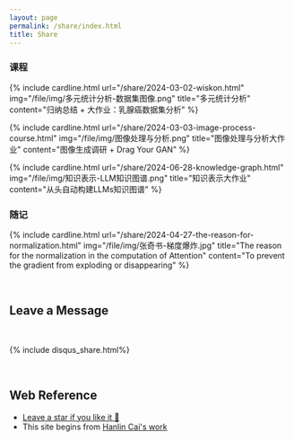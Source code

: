 ```yaml
---
layout: page
permalink: /share/index.html
title: Share
---
```



### 课程

<!-- {% include card.html title="多元统计分析" content="归纳总结 + 大作业：威斯康辛州乳腺癌数据集分析" url="/share/2024-03-02-wiskon.html" %}

{% include card.html title="图像处理与分析大作业" content="图像处理与分析调研报告" url="/share/2024-03-03-image-process-course.html" %}

{% include card.html title="知识表示project" content="LLMs知识图谱" url="/share/2024-06-28-knowledge-graph.html" %} -->

{% include cardline.html url="/share/2024-03-02-wiskon.html" img="/file/img/多元统计分析-数据集图像.png" title="多元统计分析" content="归纳总结 + 大作业：乳腺癌数据集分析" %}

{% include cardline.html url="/share/2024-03-03-image-process-course.html" img="/file/img/图像处理与分析.png" title="图像处理与分析大作业" content="图像生成调研 + Drag Your GAN" %}

{% include cardline.html url="/share/2024-06-28-knowledge-graph.html" img="/file/img/知识表示-LLM知识图谱.png" title="知识表示大作业" content="从头自动构建LLMs知识图谱" %}

### 随记

{% include cardline.html url="/share/2024-04-27-the-reason-for-normalization.html" img="/file/img/张奇书-梯度爆炸.jpg" title="The reason for the normalization in the computation of Attention" content="To prevent the gradient from exploding or disappearing" %}

<br>

## Leave a Message

<br>

{% include disqus_share.html%} 

<br>

## Web Reference

- [Leave a star if you like it 🥰](https://github.com/SirryChen/SirryChen.github.io) 
- This site begins from [Hanlin Cai's work](https://github.com/GuangLun2000/GuangLun2000.github.io)
